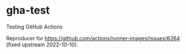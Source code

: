 # gha-test
Testing GitHub Actions

Reproducer for https://github.com/actions/runner-images/issues/6364 (fixed upstream 2022-10-10).
